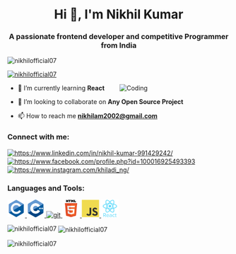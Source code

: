 <h1 align="center">Hi 👋, I'm Nikhil Kumar</h1>
<h3 align="center">A passionate frontend developer and competitive Programmer from India</h3>

<p align="left"> <img src="https://komarev.com/ghpvc/?username=nikhilofficial07&label=Profile%20views&color=0e75b6&style=flat" alt="nikhilofficial07" /> </p>

<p align="left"> <a href="https://github.com/ryo-ma/github-profile-trophy"><img src="https://github-profile-trophy.vercel.app/?username=nikhilofficial07" alt="nikhilofficial07" /></a> </p>

<img align="right" alt="Coding" width="250" src="https://i.giphy.com/media/du3J3cXyzhj75IOgvA/giphy.webp">

- 🌱 I’m currently learning **React**

- 👯 I’m looking to collaborate on **Any Open Source Project**

- 📫 How to reach me **nikhilam2002@gmail.com**

<h3 align="left">Connect with me:</h3>
<p align="left">
<a href="https://linkedin.com/in/nikhil-kumar-991429242" target="blank"><img align="center" src="https://raw.githubusercontent.com/rahuldkjain/github-profile-readme-generator/master/src/images/icons/Social/linked-in-alt.svg" alt="https://www.linkedin.com/in/nikhil-kumar-991429242/" height="30" width="40" /></a>
<a href="https://www.facebook.com/profile.php?id=100016925493393" target="blank"><img align="center" src="https://raw.githubusercontent.com/rahuldkjain/github-profile-readme-generator/master/src/images/icons/Social/facebook.svg" alt="https://www.facebook.com/profile.php?id=100016925493393" height="30" width="40" /></a>
<a href="https://www.instagram.com/khiladi_ng/" target="blank"><img align="center" src="https://raw.githubusercontent.com/rahuldkjain/github-profile-readme-generator/master/src/images/icons/Social/instagram.svg" alt="https://www.instagram.com/khiladi_ng/" height="30" width="40" /></a>
</p>

<h3 align="left">Languages and Tools:</h3>
<p align="left"> <a href="https://www.cprogramming.com/" target="_blank" rel="noreferrer"> <img src="https://raw.githubusercontent.com/devicons/devicon/master/icons/c/c-original.svg" alt="c" width="40" height="40"/> </a> <a href="https://www.w3schools.com/cpp/" target="_blank" rel="noreferrer"> <img src="https://raw.githubusercontent.com/devicons/devicon/master/icons/cplusplus/cplusplus-original.svg" alt="cplusplus" width="40" height="40"/> </a> <a href="https://git-scm.com/" target="_blank" rel="noreferrer"> <img src="https://www.vectorlogo.zone/logos/git-scm/git-scm-icon.svg" alt="git" width="40" height="40"/> </a> <a href="https://www.w3.org/html/" target="_blank" rel="noreferrer"> <img src="https://raw.githubusercontent.com/devicons/devicon/master/icons/html5/html5-original-wordmark.svg" alt="html5" width="40" height="40"/> </a> <a href="https://developer.mozilla.org/en-US/docs/Web/JavaScript" target="_blank" rel="noreferrer"> <img src="https://raw.githubusercontent.com/devicons/devicon/master/icons/javascript/javascript-original.svg" alt="javascript" width="40" height="40"/> </a> <a href="https://reactjs.org/" target="_blank" rel="noreferrer"> <img src="https://raw.githubusercontent.com/devicons/devicon/master/icons/react/react-original-wordmark.svg" alt="react" width="40" height="40"/> </a> </p>

<p><img align="left" src="https://github-readme-stats.vercel.app/api/top-langs?username=nikhilofficial07&show_icons=true&locale=en&layout=compact" alt="nikhilofficial07" /></p>

<p>&nbsp;<img align="center" src="https://github-readme-stats.vercel.app/api?username=nikhilofficial07&show_icons=true&locale=en" alt="nikhilofficial07" /></p>

<p><img align="center" src="https://github-readme-streak-stats.herokuapp.com/?user=nikhilofficial07&" alt="nikhilofficial07" /></p>
